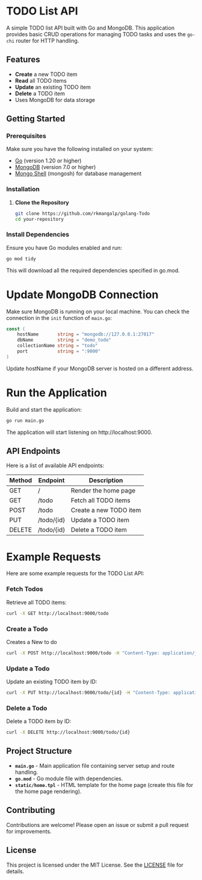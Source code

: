 # TODO List API

A simple TODO list API built with Go and MongoDB. This application provides basic CRUD operations for managing TODO tasks and uses the `go-chi` router for HTTP handling.

## Features

- **Create** a new TODO item
- **Read** all TODO items
- **Update** an existing TODO item
- **Delete** a TODO item
- Uses MongoDB for data storage

## Getting Started

### Prerequisites

Make sure you have the following installed on your system:

- [Go](https://golang.org/dl/) (version 1.20 or higher)
- [MongoDB](https://www.mongodb.com/try/download/community) (version 7.0 or higher)
- [Mongo Shell](https://www.mongodb.com/try/download/shell) (mongosh) for database management

### Installation

1. **Clone the Repository**

   ```sh
   git clone https://github.com/rkmangalp/golang-Todo
   cd your-repository

### Install Dependencies

Ensure you have Go modules enabled and run:

```sh
go mod tidy
```

This will download all the required dependencies specified in go.mod.

# Update MongoDB Connection

Make sure MongoDB is running on your local machine. You can check the connection in the `init` function of `main.go`:

```go
const (
    hostName       string = "mongodb://127.0.0.1:27017"
    dbName         string = "demo_todo"
    collectionName string = "todo"
    port           string = ":9000"
)
```
Update hostName if your MongoDB server is hosted on a different address.

# Run the Application

Build and start the application:

```sh
go run main.go
```

The application will start listening on http://localhost:9000.

## API Endpoints

Here is a list of available API endpoints:

| Method | Endpoint     | Description                  |
|--------|--------------|------------------------------|
| GET    | /            | Render the home page        |
| GET    | /todo         | Fetch all TODO items        |
| POST   | /todo         | Create a new TODO item      |
| PUT    | /todo/{id}    | Update a TODO item          |
| DELETE | /todo/{id}    | Delete a TODO item          |


# Example Requests

Here are some example requests for the TODO List API:

### Fetch Todos

Retrieve all TODO items:

  ```sh
  curl -X GET http://localhost:9000/todo
  ```

### Create a Todo

Creates a New to do

  ```sh
  curl -X POST http://localhost:9000/todo -H "Content-Type: application/json" -d '{"title": "New Todo"}'
  ```
### Update a Todo

Update an existing TODO item by ID:

  ```sh
  curl -X PUT http://localhost:9000/todo/{id} -H "Content-Type: application/json" -d '{"title": "Updated Todo", "completed": true}'
  ```
### Delete a Todo

Delete a TODO item by ID:

  ```sh
  curl -X DELETE http://localhost:9000/todo/{id}
  ```
## Project Structure

- **`main.go`** - Main application file containing server setup and route handling.
- **`go.mod`** - Go module file with dependencies.
- **`static/home.tpl`** - HTML template for the home page (create this file for the home page rendering).

## Contributing

Contributions are welcome! Please open an issue or submit a pull request for improvements.

## License

This project is licensed under the MIT License. See the [LICENSE](LICENSE) file for details.
